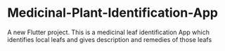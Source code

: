 # Medicinal-Plant-Identification-App
A new Flutter project.  This is a medicinal leaf identification App which identifies local leafs and gives description and remedies of those leafs
